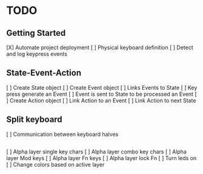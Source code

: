 # TODO

## Getting Started
[X] Automate project deployment
[ ] Physical keyboard definition
[ ] Detect and log keypress events

## State-Event-Action
[ ] Create State object
[ ] Create Event object
[ ] Links Events to State
[ ] Key press generate an Event
[ ] Event is sent to State to be processed an Event
[ ] Create Action object
[ ] Link Action to an Event
[ ] Link Action to next State

## Split keyboard
[ ] Communication between keyboard halves

##
[ ] Alpha layer single key chars
[ ] Alpha layer combo key chars
[ ] Alpha layer Mod keys
[ ] Alpha layer Fn keys
[ ] Alpha layer lock Fn
[ ] Turn leds on
[ ] Change colors based on active layer
